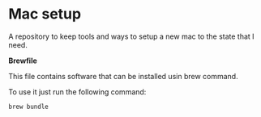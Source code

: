 # Mac setup

A repository to keep tools and ways to setup a new mac to the state that I need.


**Brewfile**

This file contains software that can be installed usin brew command.

To use it just run the following command:

```sh
brew bundle
```

